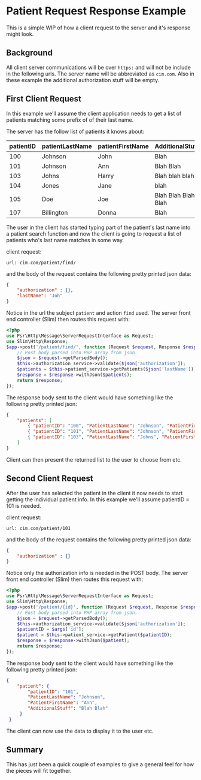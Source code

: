 # Patient Request Response Example

This is a simple WIP of how a client request to the server and it's response
might look.

## Background

All client server communications will be over `https:` and will not be include
in the following urls. The server name will be abbreviated as `cim.com`.
Also in these example the additional authorization stuff will be empty.

## First Client Request

In this example we'll assume the client application needs to get a list of
patients matching some prefix of of their last name.

The server has the follow list of patients it knows about:

| patientID | patientLastName | patientFirstName | AdditionalStuff     |
|-----------|-----------------|------------------|---------------------|
| 100       | Johnson         | John             | Blah                |
| 101       | Johnson         | Ann              | Blah Blah           |
| 103       | Johns           | Harry            | Blah blah blah      |
| 104       | Jones           | Jane             | blah                |
| 105       | Doe             | Joe              | Blah Blah Blah Blah |
| 107       | Billington      | Donna            | Blah                |

The user in the client has started typing part of the patient's last name into
a patient search function and now the client is going to request a list of
patients who's last name matches in some way.

client request:

`url: cim.com/patient/find/`

and the body of the request contains the following pretty printed json data:

```json
{
    "authorization" : {},
    "lastName": "Joh"
}
```

Notice in the url the subject `patient` and action `find` used. The server
front end controller (Slim) then routes this request with:

```php
<?php
use Psr\Http\Message\ServerRequestInterface as Request;
use Slim\Http\Response;
$app->post('/patient/find/', function (Request $request, Response $response) {
    // Post body parsed into PHP array from json.
    $json = $request->getParsedBody();
    $this->authorization_service->validate($json['authorization']);
    $patients = $this->patient_service->getPatients($json['lastName']);
    $response = $response->withJson($patients);
    return $response;
});
```

The response body sent to the client would have something like the following
pretty printed json:

```json
{
    "patients": [
        { "patientID": "100", "PatientLastName": "Johnson", "PatientFirstName": "John" },
        { "patientID": "101", "PatientLastName": "Johnson", "PatientFirstName": "Ann" },
        { "patientID": "103", "PatientLastName": "Johns", "PatientFirstName": "Harry" }
    ]
}
```

Client can then present the returned list to the user to choose from etc.

## Second Client Request

After the user has selected the patient in the client it now needs to start
getting the individual patient info. In this example we'll assume
patientID = 101 is needed.

client request:

`url: cim.com/patient/101`

and the body of the request contains the following pretty printed json data:

```json
{
    "authorization" : {}
}
```

Notice only the authorization info is needed in the POST body. The server
front end controller (Slim) then routes this request with:

```php
<?php
use Psr\Http\Message\ServerRequestInterface as Request;
use Slim\Http\Response;
$app->post('/patient/{id}', function (Request $request, Response $response, $args) {
    // Post body parsed into PHP array from json.
    $json = $request->getParsedBody();
    $this->authorization_service->validate($json['authorization']);
    $patientID = $args['id'];
    $patient = $this->patient_service->getPatient($patientID);
    $response = $response->withJson($patient);
    return $response;
});
```

The response body sent to the client would have something like the following
pretty printed json:

```json
{
    "patient": { 
        "patientID": "101",
        "PatientLastName": "Johnson",
        "PatientFirstName": "Ann",
        "AdditionalStuff": "Blah Blah"
     }
 }
```

The client can now use the data to display it to the user etc.

## Summary

This has just been a quick couple of examples to give a general feel for how
the pieces will fit together.
